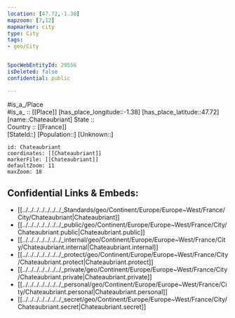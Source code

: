 ```yaml
---
location: [47.72,-1.38] 
mapzoom: [7,12] 
mapmarker: city 
type: City
tags:
- geo/City


SpocWebEntityId: 29556
isDeleted: false
confidential: public

---
```

#is_a_/Place  
#is_a_ :: [[Place]] 
[has_place_longitude::-1.38] 
[has_place_latitude::47.72] 
[name::Chateaubriant] 
State ::  
Country :: [[France]]  
[StateId::] 
[Population::] 
[Unknown::] 


```leaflet
id: Chateaubriant
coordinates: [[Chateaubriant]] 
markerFile: [[Chateaubriant]] 
defaultZoom: 11 
maxZoom: 18
```


## Confidential Links & Embeds: 
- [[../../../../../../../_Standards/geo/Continent/Europe/Europe~West/France/City/Chateaubriant|Chateaubriant]] 
- [[../../../../../../../_public/geo/Continent/Europe/Europe~West/France/City/Chateaubriant.public|Chateaubriant.public]] 
- [[../../../../../../../_internal/geo/Continent/Europe/Europe~West/France/City/Chateaubriant.internal|Chateaubriant.internal]] 
- [[../../../../../../../_protect/geo/Continent/Europe/Europe~West/France/City/Chateaubriant.protect|Chateaubriant.protect]] 
- [[../../../../../../../_private/geo/Continent/Europe/Europe~West/France/City/Chateaubriant.private|Chateaubriant.private]] 
- [[../../../../../../../_personal/geo/Continent/Europe/Europe~West/France/City/Chateaubriant.personal|Chateaubriant.personal]] 
- [[../../../../../../../_secret/geo/Continent/Europe/Europe~West/France/City/Chateaubriant.secret|Chateaubriant.secret]] 
